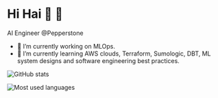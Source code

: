 # Hi Hai 👋 🙂

AI Engineer @Pepperstone

- 🔭 I’m currently working on MLOps.
- 🌱 I’m currently learning AWS clouds, Terraform, Sumologic, DBT, ML system designs and software engineering best practices.

![GitHub stats](https://github-readme-stats.vercel.app/api?username=haihodac-pepperstone&show_icons=true&theme=radical)

![Most used languages](https://github-readme-stats.vercel.app/api/api?username=haihodac-pepperstone&top-langs&layout=compact&langs_count=6&hide=tex&theme=dark)

<!--
**haihodac-pepperstone/haihodac-pepperstone** is a ✨ _special_ ✨ repository because its `README.md` (this file) appears on your GitHub profile.

Here are some ideas to get you started:

- 🔭 I’m currently working on ...
- 🌱 I’m currently learning ...
- 👯 I’m looking to collaborate on ...
- 🤔 I’m looking for help with ...
- 💬 Ask me about ...
- 📫 How to reach me: ...
- 😄 Pronouns: ...
- ⚡ Fun fact: ...
-->
